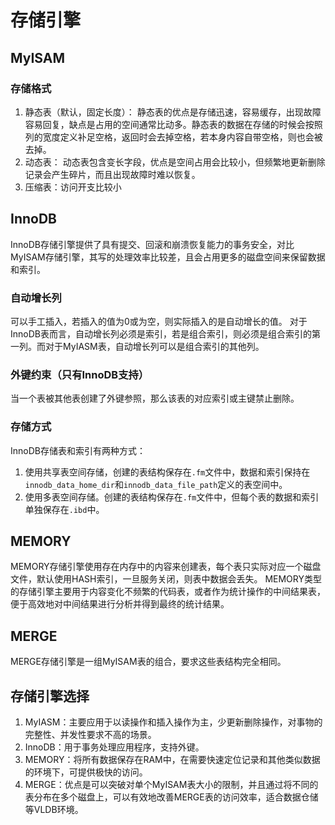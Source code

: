 # 存储引擎
## MyISAM
### 存储格式
1. 静态表（默认，固定长度）：
静态表的优点是存储迅速，容易缓存，出现故障容易回复，缺点是占用的空间通常比动多。静态表的数据在存储的时候会按照列的宽度定义补足空格，返回时会去掉空格，若本身内容自带空格，则也会被去掉。
2. 动态表：
动态表包含变长字段，优点是空间占用会比较小，但频繁地更新删除记录会产生碎片，而且出现故障时难以恢复。
3. 压缩表：访问开支比较小
## InnoDB
InnoDB存储引擎提供了具有提交、回滚和崩溃恢复能力的事务安全，对比MyISAM存储引擎，其写的处理效率比较差，且会占用更多的磁盘空间来保留数据和索引。
### 自动增长列
可以手工插入，若插入的值为0或为空，则实际插入的是自动增长的值。
对于InnoDB表而言，自动增长列必须是索引，若是组合索引，则必须是组合索引的第一列。而对于MyIASM表，自动增长列可以是组合索引的其他列。
### 外键约束（只有InnoDB支持）
当一个表被其他表创建了外键参照，那么该表的对应索引或主键禁止删除。
### 存储方式
InnoDB存储表和索引有两种方式：
1. 使用共享表空间存储，创建的表结构保存在`.fm`文件中，数据和索引保持在`innodb_data_home_dir`和`innodb_data_file_path`定义的表空间中。
2. 使用多表空间存储。创建的表结构保存在`.fm`文件中，但每个表的数据和索引单独保存在`.ibd`中。
## MEMORY
MEMORY存储引擎使用存在内存中的内容来创建表，每个表只实际对应一个磁盘文件，默认使用HASH索引，一旦服务关闭，则表中数据会丢失。
MEMORY类型的存储引擎主要用于内容变化不频繁的代码表，或者作为统计操作的中间结果表，便于高效地对中间结果进行分析并得到最终的统计结果。
## MERGE
MERGE存储引擎是一组MyISAM表的组合，要求这些表结构完全相同。
## 存储引擎选择
1. MyIASM：主要应用于以读操作和插入操作为主，少更新删除操作，对事物的完整性、并发性要求不高的场景。
2. InnoDB：用于事务处理应用程序，支持外键。
3. MEMORY：将所有数据保存在RAM中，在需要快速定位记录和其他类似数据的环境下，可提供极快的访问。
4. MERGE：优点是可以突破对单个MyISAM表大小的限制，并且通过将不同的表分布在多个磁盘上，可以有效地改善MERGE表的访问效率，适合数据仓储等VLDB环境。